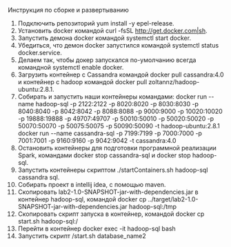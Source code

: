 Инструкция по сборке и развертыванию
1.	Подключить репозиторий yum install -y epel-release.
2.	Установить docker командой curl -fsSL http://get.docker.com|sh.
3.	Запустить демона docker командой systemctl start docker.
4.	Убедиться, что демон docker запустился командой systemctl status docker.service.
5.	Делаем так, чтобы докер запускался по-умолчанию всегда  командной systemctl enable docker.
6.	Загрузить контейнер с Cassandra командой docker pull cassandra:4.0 и контейнер с hadoop командой docker pull zoltannz/hadoop-ubuntu:2.8.1.
7.	Собирать и запустить наши контейнеры командами: 
docker run --name hadoop-sql -p 2122:2122 -p 8020:8020 -p 8030:8030 -p 8040:8040 -p 8042:8042 -p 8088:8088 -p 9000:9000 -p 10020:10020 -p 19888:19888 -p 49707:49707 -p 50010:50010 -p 50020:50020 -p 50070:50070 -p 50075:50075 -p 50090:50090 -t hadoop-ubuntu:2.8.1
docker run --name cassandra-sql -p 7199:7199 -p 7000:7000 -p 7001:7001 -p 9160:9160 -p 9042:9042 -t cassandra:4.0
8.	Остановить контейнеры для подготовки программной реализации Spark, командами docker stop cassandra-sql и docker stop hadoop-sql.
9.	Запустить контейнеры скриптом ./startContainers.sh hadoop-sql cassandra sql.
10.	Собирать проект в intellij idea, с помощью maven.
11.	Скопировать lab2-1.0-SNAPSHOT-jar-with-dependencies.jar в контейнер hadoop-sql, командой docker cp ../target/lab2-1.0-SNAPSHOT-jar-with-dependencies.jar hadoop-sql:/tmp
12.	Скопировать скрипт запуска в контейнер, командой docker cp start.sh hadoop-sql:/
13.	Перейти в контейнер docker exec -it hadoop-sql bash
14.	Запустить скрипт /start.sh database_name2
